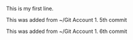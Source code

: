 This is my first line. 

This was added from ~/Git Account 1. 5th commit

This was added from ~/Git Account 1. 6th commit
